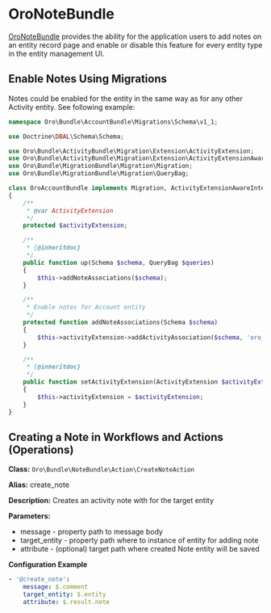 <a id="bundle-docs-platform-note-bundle"></a>

# OroNoteBundle

<a href="https://github.com/oroinc/platform/tree/5.1/src/Oro/Bundle/NoteBundle" target="_blank">OroNoteBundle</a> provides the ability for the application users to add notes on an entity record page and enable or disable this feature for every entity type in the entity management UI.

## Enable Notes Using Migrations

Notes could be enabled for the entity in the same way as for any other Activity entity. See following example:

```php
namespace Oro\Bundle\AccountBundle\Migrations\Schema\v1_1;

use Doctrine\DBAL\Schema\Schema;

use Oro\Bundle\ActivityBundle\Migration\Extension\ActivityExtension;
use Oro\Bundle\ActivityBundle\Migration\Extension\ActivityExtensionAwareInterface;
use Oro\Bundle\MigrationBundle\Migration\Migration;
use Oro\Bundle\MigrationBundle\Migration\QueryBag;

class OroAccountBundle implements Migration, ActivityExtensionAwareInterface
{
    /**
     * @var ActivityExtension
     */
    protected $activityExtension;

    /**
     * {@inheritdoc}
     */
    public function up(Schema $schema, QueryBag $queries)
    {
        $this->addNoteAssociations($schema);
    }

    /**
     * Enable notes for Account entity
     */
    protected function addNoteAssociations(Schema $schema)
    {
        $this->activityExtension->addActivityAssociation($schema, 'oro_note', 'orocrm_account');
    }

    /**
     * {@inheritdoc}
     */
    public function setActivityExtension(ActivityExtension $activityExtension)
    {
        $this->activityExtension = $activityExtension;
    }
}
```

## Creating a Note in Workflows and Actions (Operations)

**Class:** `Oro\Bundle\NoteBundle\Action\CreateNoteAction`

**Alias:** create_note

**Description:** Creates an activity note with for the target entity

**Parameters:**

- message - property path to message body
- target_entity - property path where to instance of entity for adding note
- attribute - (optional) target path where created Note entity will be saved

**Configuration Example**

```yaml
- '@create_note':
    message: $.comment
    target_entity: $.entity
    attribute: $.result.note
```

<!-- Frontend -->
